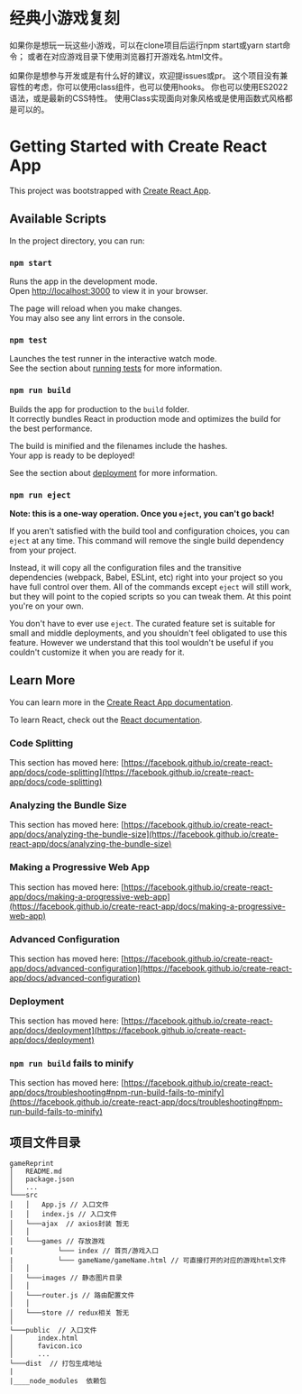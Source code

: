 # 经典小游戏复刻

如果你是想玩一玩这些小游戏，可以在clone项目后运行npm start或yarn start命令；
或者在对应游戏目录下使用浏览器打开游戏名.html文件。

如果你是想参与开发或是有什么好的建议，欢迎提issues或pr。
这个项目没有兼容性的考虑，你可以使用class组件，也可以使用hooks。
你也可以使用ES2022语法，或是最新的CSS特性。
使用Class实现面向对象风格或是使用函数式风格都是可以的。

# Getting Started with Create React App

This project was bootstrapped with [Create React App](https://github.com/facebook/create-react-app).

## Available Scripts

In the project directory, you can run:

### `npm start`

Runs the app in the development mode.\
Open [http://localhost:3000](http://localhost:3000) to view it in your browser.

The page will reload when you make changes.\
You may also see any lint errors in the console.

### `npm test`

Launches the test runner in the interactive watch mode.\
See the section about [running tests](https://facebook.github.io/create-react-app/docs/running-tests) for more information.

### `npm run build`

Builds the app for production to the `build` folder.\
It correctly bundles React in production mode and optimizes the build for the best performance.

The build is minified and the filenames include the hashes.\
Your app is ready to be deployed!

See the section about [deployment](https://facebook.github.io/create-react-app/docs/deployment) for more information.

### `npm run eject`

**Note: this is a one-way operation. Once you `eject`, you can't go back!**

If you aren't satisfied with the build tool and configuration choices, you can `eject` at any time. This command will remove the single build dependency from your project.

Instead, it will copy all the configuration files and the transitive dependencies (webpack, Babel, ESLint, etc) right into your project so you have full control over them. All of the commands except `eject` will still work, but they will point to the copied scripts so you can tweak them. At this point you're on your own.

You don't have to ever use `eject`. The curated feature set is suitable for small and middle deployments, and you shouldn't feel obligated to use this feature. However we understand that this tool wouldn't be useful if you couldn't customize it when you are ready for it.

## Learn More

You can learn more in the [Create React App documentation](https://facebook.github.io/create-react-app/docs/getting-started).

To learn React, check out the [React documentation](https://reactjs.org/).

### Code Splitting

This section has moved here: [https://facebook.github.io/create-react-app/docs/code-splitting](https://facebook.github.io/create-react-app/docs/code-splitting)

### Analyzing the Bundle Size

This section has moved here: [https://facebook.github.io/create-react-app/docs/analyzing-the-bundle-size](https://facebook.github.io/create-react-app/docs/analyzing-the-bundle-size)

### Making a Progressive Web App

This section has moved here: [https://facebook.github.io/create-react-app/docs/making-a-progressive-web-app](https://facebook.github.io/create-react-app/docs/making-a-progressive-web-app)

### Advanced Configuration

This section has moved here: [https://facebook.github.io/create-react-app/docs/advanced-configuration](https://facebook.github.io/create-react-app/docs/advanced-configuration)

### Deployment

This section has moved here: [https://facebook.github.io/create-react-app/docs/deployment](https://facebook.github.io/create-react-app/docs/deployment)

### `npm run build` fails to minify

This section has moved here: [https://facebook.github.io/create-react-app/docs/troubleshooting#npm-run-build-fails-to-minify](https://facebook.github.io/create-react-app/docs/troubleshooting#npm-run-build-fails-to-minify)

## 项目文件目录

```
gameReprint
│   README.md
│   package.json
│   ...
└───src
│   │   App.js // 入口文件
│   │   index.js // 入口文件
│   └───ajax  // axios封装 暂无
│   │
│   └───games // 存放游戏
|           └─── index // 首页/游戏入口
|           └─── gameName/gameName.html // 可直接打开的对应的游戏html文件
│   │
│   └───images // 静态图片目录
│   │
│   └───router.js // 路由配置文件
│   │
│   └───store // redux相关 暂无
│
└───public  // 入口文件
│      index.html
│      favicon.ico
│      ...
└───dist  // 打包生成地址
|
|____node_modules  依赖包

```
